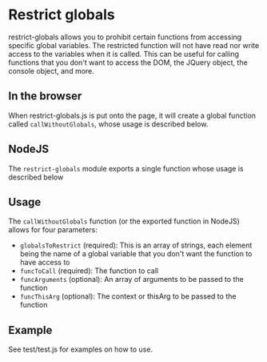 Restrict globals
================

restrict-globals allows you to prohibit certain functions from accessing specific global variables. The restricted function will not have read nor write access to the variables when it is called. This can be useful for calling functions that you don't want to access the DOM, the JQuery object, the console object, and more.

In the browser
--------------
When restrict-globals.js is put onto the page, it will create a global function called `callWithoutGlobals`, whose usage is described below.

NodeJS
---------
The `restrict-globals` module exports a single function whose usage is described below

Usage
-----
The `callWithoutGlobals` function (or the exported function in NodeJS) allows for four parameters:
* `globalsToRestrict` (required): This is an array of strings, each element being the name of a global variable that you don't want the function to have access to
* `funcToCall` (required): The function to call
* `funcArguments` (optional): An array of arguments to be passed to the function
* `funcThisArg` (optional): The context or thisArg to be passed to the function

Example
-------
See test/test.js for examples on how to use.